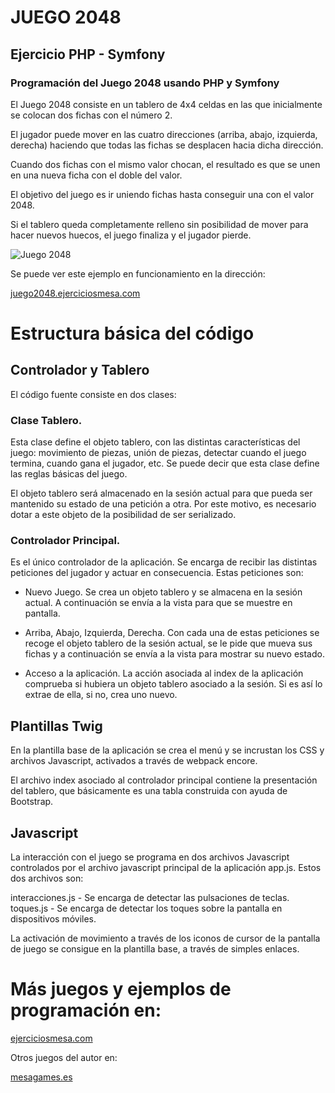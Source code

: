# JUEGO 2048
## Ejercicio PHP - Symfony

### Programación del Juego 2048 usando PHP y Symfony

El Juego 2048 consiste en un tablero de 4x4 celdas en las que inicialmente se colocan dos fichas con el número 2.

El jugador puede mover en las cuatro direcciones (arriba, abajo, izquierda, derecha) haciendo que todas las fichas se desplacen hacia dicha dirección.

Cuando dos fichas con el mismo valor chocan, el resultado es que se unen en una nueva ficha con el doble del valor.

El objetivo del juego es ir uniendo fichas hasta conseguir una con el valor 2048.

Si el tablero queda completamente relleno sin posibilidad de mover para hacer nuevos huecos, el juego finaliza y el jugador pierde.


![Juego 2048](https://ejerciciosmesa.com/images/juego-2048/juego_2048.png)

Se puede ver este ejemplo en funcionamiento en la dirección:

[juego2048.ejerciciosmesa.com](https://juego2048.ejerciciosmesa.com/)


# Estructura básica del código

## Controlador y Tablero

El código fuente consiste en dos clases:

### Clase Tablero. 

Esta clase define el objeto tablero, con las distintas características del juego: movimiento de piezas, unión de piezas, detectar cuando el juego termina, cuando gana el jugador, etc. Se puede decir que esta clase define las reglas básicas del juego.

El objeto tablero será almacenado en la sesión actual para que pueda ser mantenido su estado de una petición a otra. Por este motivo, es necesario dotar a este objeto de la posibilidad de ser serializado.

### Controlador Principal.

Es el único controlador de la aplicación. Se encarga de recibir las distintas peticiones del jugador y actuar en consecuencia. Estas peticiones son:

* Nuevo Juego. Se crea un objeto tablero y se almacena en la sesión actual. A continuación se envía a la vista para que se muestre en pantalla.

* Arriba, Abajo, Izquierda, Derecha. Con cada una de estas peticiones se recoge el objeto tablero de la sesión actual, se le pide que mueva sus fichas y a continuación se envía a la vista para mostrar su nuevo estado.

* Acceso a la aplicación. La acción asociada al index de la aplicación comprueba si hubiera un objeto tablero asociado a la sesión. Si es así lo extrae de ella, si no, crea uno nuevo.

## Plantillas Twig

En la plantilla base de la aplicación se crea el menú y se incrustan los CSS y archivos Javascript, activados a través de webpack encore.

El archivo index asociado al controlador principal contiene la presentación del tablero, que básicamente es una tabla construida con ayuda de Bootstrap.

## Javascript

La interacción con el juego se programa en dos archivos Javascript controlados por el archivo javascript principal de la aplicación app.js. Estos dos archivos son:

interacciones.js  - Se encarga de detectar las pulsaciones de teclas.
toques.js  - Se encarga de detectar los toques sobre la pantalla en dispositivos móviles.

La activación de movimiento a través de los iconos de cursor de la pantalla de juego se consigue en la plantilla base, a través de simples enlaces.

# Más juegos y ejemplos de programación en:

[ejerciciosmesa.com](https://ejerciciosmesa.com/)

Otros juegos del autor en:

[mesagames.es](https://mesagames.es/)


